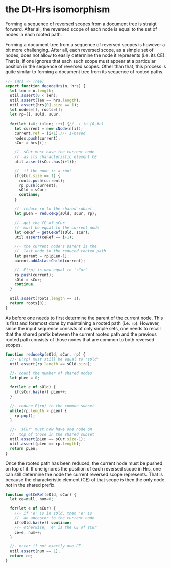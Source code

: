 
# the Dt-Hrs isomorphism

Forming a sequence of reversed scopes from a document tree is straigt forward.
After all, the reversed scope of each node is equal to the set of nodes in
each rooted path.

Forming a document tree from a sequence of reversed scopes is however a bit
more challenging. After all, each reversed scope, as a simple set of nodes,
does not allow to easily determine the node it represents (i.e. its CE). That
is, if one ignores that each such scope must appear at a particular position
in the sequence of reversed scopes. Other than that, this process is quite
similar to forming a document tree from its sequence of rooted paths.

```js
//- (Hrs -> Tree)
export function decodeHrs(n, hrs) {
  let len = n.length;
  util.assert(0 < len);
  util.assert(len == hrs.length);
  util.assert(hrs[0].size == 1);
  let nodes=[], roots=[];
  let rp=[], sOld, sCur;

  for(let i=0; i<len; i++) {//- i in [0,#n)
    let current = new cNode(n[i]);
    current.ref = (i+1);//- 1-based
    nodes.push(current);
    sCur = hrs[i];

    //- sCur must have the current node
    //  as its characteristic element CE
    util.assert(sCur.has(i+1));

    //- if the node is a root
    if(sCur.size == 1) {
      roots.push(current);
      rp.push(current);
      sOld = sCur;
      continue;
    }

    //- reduce rp to the shared subset
    let pLen = reduceRp(sOld, sCur, rp);

    //- get the CE of sCur
    //- must be equal to the current node
    let ceRef = getCeRef(sOld, sCur);
    util.assert(ceRef == i+1);

    //- the current node's parent is the
    //  last node in the reduced rooted path
    let parent = rp[pLen-1];
    parent.addAsLastChild(current);

    //- E(rp) is now equal to 'sCur'
    rp.push(current);
    sOld = sCur;
    continue;
  }

  util.assert(roots.length == 1);
  return roots[0];
}
```

As before one needs to first determine the parent of the current node. This
is first and foremost done by maintaining a rooted path (i.e. `rp`). However,
since the input sequence consists of only simple sets, one needs to recall
that the shared prefix between the current rooted path and the previous rooted
path consists of those nodes that are common to both reversed scopes.

```js
function reduceRp(sOld, sCur, rp) {
  //- E(rp) must still be equal to 'sOld'
  util.assert(rp.length == sOld.size);

  //- count the number of shared nodes
  let pLen = 0;

  for(let e of sOld) {
    if(sCur.has(e)) pLen++;
  }

  //- reduce E(rp) to the common subset
  while(rp.length > pLen) {
    rp.pop();
  }

  //- 'sCur' must now have one node on
  //  top of those in the shared subset
  util.assert(pLen == sCur.size-1);
  util.assert(pLen == rp.length);
  return pLen;
}
```

Once the rooted path has been reduced, the current node must be pushed on top
of it. If one ignores the position of each reversed scope in Hrs, one can still
determine the node the current reversed scope represents. That is because the
characteristic element (CE) of that scope is then the only node *not* in the
shared prefix.

```js
function getCeRef(sOld, sCur) {
  let ce=null, num=0;

  for(let e of sCur) {
    //- if 'e' is in sOld, then 'e' is
    //  an ancestor to the current node
    if(sOld.has(e)) continue;
    //- otherwise, 'e' is the CE of sCur
    ce=e, num++;
  }

  //- error if not exactly one CE
  util.assert(num == 1);
  return ce;
}
```
